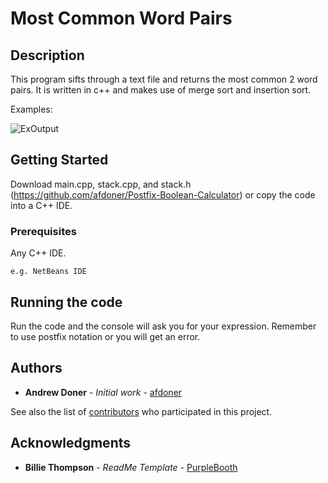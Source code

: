 # Most Common Word Pairs

## Description

This program sifts through a text file and returns the most common 2 word pairs. It is written in c++ and makes use of merge sort and insertion sort.

Examples: 

![ExOutput](https://imgur.com/CrW5kpj.png)

## Getting Started

Download main.cpp, stack.cpp, and stack.h (https://github.com/afdoner/Postfix-Boolean-Calculator) or copy the code into a C++ IDE.

### Prerequisites

Any C++ IDE.

```
e.g. NetBeans IDE
```

## Running the code

Run the code and the console will ask you for your expression. Remember to use postfix notation or you will get an error.

## Authors

* **Andrew Doner** - *Initial work* - [afdoner](https://github.com/afdoner)

See also the list of [contributors](https://github.com/afdoner/Postfix-Boolean-Calculator/graphs/contributors) who participated in this project.

## Acknowledgments

* **Billie Thompson** - *ReadMe Template* - [PurpleBooth](https://github.com/PurpleBooth)

